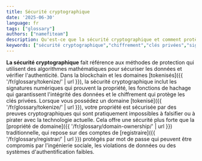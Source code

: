 ```yaml
---
title: Sécurité cryptographique
date: '2025-06-30'
language: fr
tags: ["glossary"]
authors: ["namefiteam"]
description: Qu'est-ce que la sécurité cryptographique et comment protège-t-elle les domaines tokenisés ?
keywords: ["sécurité cryptographique","chiffrement","clés privées","signatures numériques","sécurité de la blockchain"]
---
```


**La sécurité cryptographique** fait référence aux méthodes de protection qui utilisent des algorithmes mathématiques pour sécuriser les données et vérifier l'authenticité. Dans la blockchain et les domaines [tokenisés]({{ '/fr/glossary/tokenize/' | url }}), la sécurité cryptographique inclut les signatures numériques qui prouvent la propriété, les fonctions de hachage qui garantissent l'intégrité des données et le chiffrement qui protège les clés privées. Lorsque vous possédez un domaine [tokenisé]({{ '/fr/glossary/tokenize/' | url }}), votre propriété est sécurisée par des preuves cryptographiques qui sont pratiquement impossibles à falsifier ou à pirater avec la technologie actuelle. Cela offre une sécurité plus forte que la [propriété de domaine]({{ '/fr/glossary/domain-ownership/' | url }}) traditionnelle, qui repose sur des comptes de [registraire]({{ '/fr/glossary/registrar/' | url }}) protégés par mot de passe qui peuvent être compromis par l'ingénierie sociale, les violations de données ou des systèmes d'authentification faibles.